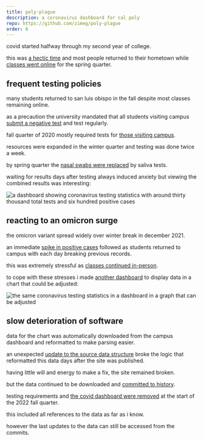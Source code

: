 ```yaml
---
title: poly-plague
description: a coronavirus dashboard for cal poly
repo: https://github.com/zimeg/poly-plague
order: 6
---
```


covid started halfway through my second year of college.

this was [a hectic time][hectic] and most people returned to their hometown
while [classes went online][finals] for the spring quarter.

## frequent testing policies

many students returned to san luis obispo in the fall despite most classes
remaining online.

as a precaution the university mandated that all students visiting campus
[submit a negative test][fall] and test regularly.

fall quarter of 2020 mostly required tests for [those visiting campus][campus].

resources were expanded in the winter quarter and testing was done twice a week.

by spring quarter the [nasal swabs were replaced][saliva] by saliva tests.

waiting for results days after testing always induced anxiety but viewing the
combined results was interesting:

![a dashboard showing coronavirus testing statistics with around thirty thousand total tests and six hundred positive cases](/code/poly-plague/chw.png "everything is fine it's all good")

## reacting to an omicron surge

the omicron variant spread widely over winter break in december 2021.

an immediate [spike in positive cases][surge] followed as students returned to
campus with each day breaking previous records.

this was extremely stressful as [classes continued in-person][omicron].

to cope with these stresses i made [another dashboard][dashboard] to display
data in a chart that could be adjusted:

![the same coronavirus testing statistics in a dashboard in a graph that can be adjusted](/code/poly-plague/dashboard.png "return from winter break")

## slow deterioration of software

data for the chart was automatically downloaded from the campus dashboard and
reformatted to make parsing easier.

an unexpected [update to the source data structure][update] broke the logic that
reformatted this data days after the site was published.

having little will and energy to make a fix, the site remained broken.

but the data continued to be downloaded and [committed to history][commits].

testing requirements and [the covid dashboard were removed][removal] at the
start of the 2022 fall quarter.

this included all references to the data as far as i know.

however the last updates to the data can still be accessed from the commits.

[campus]: https://mustangnews.net/cal-poly-releases-new-covid-19-testing-requirements/
[commits]: https://github.com/zimeg/poly-plague/commits/main
[dashboard]: https://poly-plague.vercel.app
[fall]: https://mustangnews.net/covid-19-safety-measures-for-student-employees/
[finals]: https://mustangnews.net/cal-poly-mandates-online-final-exams-for-winter-quarter-employees-continue-to-work-on-campus/
[hectic]: https://mustangnews.net/new-details-cal-poly-will-hold-in-person-finals-but-spring-break-travel-discouraged/
[omicron]: https://mustangnews.net/omicron-goes-to-school-students-and-faculty-frustrated-upon-return-to-campus-amid-largest-covid-19-surge/
[removal]: https://mustangnews.net/cal-poly-no-longer-requiring-covid-19-tests-for-unvaccinated-students-scraps-covid-dashboard/
[saliva]: https://mustangnews.net/university-adopts-new-covid-19-testing-methods-for-winter-quarter/
[surge]: https://mustangnews.net/cp-students-covid-jan-spike/
[update]: https://mustangnews.net/cal-poly-updates-covid-19-dashboard-to-show-number-of-covid-positive-students-not-just-total-positive-tests/
